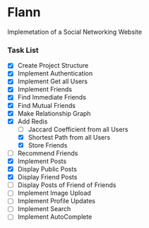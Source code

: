 # Flann
Implemetation of a Social Networking Website

### Task List
- [X] Create Project Structure
- [X] Implement Authentication
- [X] Implement Get all Users
- [X] Implement Friends
- [X] Find Immediate Friends
- [X] Find Mutual Friends
- [X] Make Relationship Graph
- [X] Add Redis 
  - [ ] Jaccard Coefficient from all Users
  - [X] Shortest Path from all Users
  - [X] Store Friends 
- [ ] Recommend Friends
- [X] Implement Posts
- [X] Display Public Posts
- [X] Display Friend Posts
- [ ] Display Posts of Friend of Friends
- [ ] Implement Image Upload
- [ ] Implement Profile Updates
- [ ] Implement Search
- [ ] Implement AutoComplete